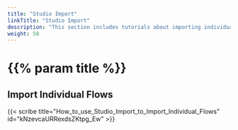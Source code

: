 ```yaml
---
title: "Studio Import"
linkTitle: "Studio Import"
description: "This section includes tutorials about importing individual flows."
weight: 50
---
```


# {{% param title %}}

## Import Individual Flows

{{< scribe title="How_to_use_Studio_Import_to_Import_Individual_Flows" id="kNzevcaURRexdsZKtpg_Ew" >}}

